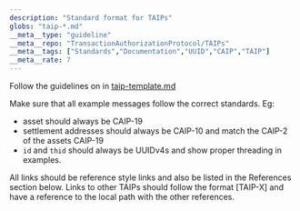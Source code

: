 ```yaml
---
description: "Standard format for TAIPs"
globs: "taip-*.md"
__meta__type: "guideline"
__meta__repo: "TransactionAuthorizationProtocol/TAIPs"
__meta__tags: ["Standards","Documentation","UUID","CAIP","TAIP"]
__meta__rate: 7
---
```

Follow the guidelines on in [taip-template.md](mdc:taip-template.md)

Make sure that all example messages follow the correct standards. Eg:

- asset should always be CAIP-19
- settlement addresses should always be CAIP-10 and match the CAIP-2 of the assets CAIP-19
- `id` and `thid` should always be UUIDv4s and show proper threading in examples.

All links should be reference style links and also be listed in the References section below. Links to other TAIPs should follow the format [TAIP-X] and have a reference to the local path with the other references.